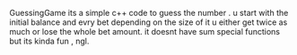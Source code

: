GuessingGame
its a simple c++ code to guess the number . u start with the initial balance and evry bet depending on the size of it u either get twice as much or lose the whole bet amount. it doesnt have sum special functions but its kinda fun , ngl.
